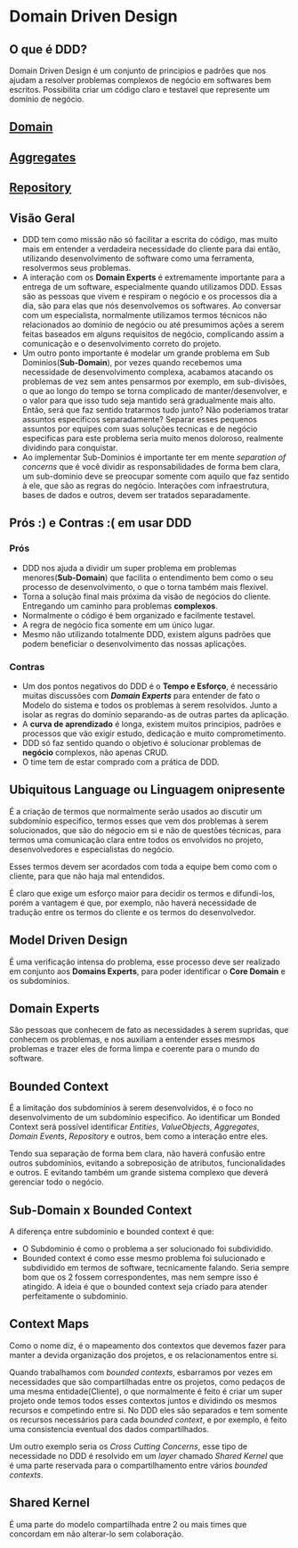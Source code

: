 # Domain Driven Design

## O que é DDD?

Domain Driven Design é um conjunto de principios e padrões que nos ajudam a resolver problemas complexos de negócio em softwares bem escritos. Possibilita criar um código claro e testavel que represente um domínio de negócio.

## [Domain](https://github.com/matsennin/domain-driven-design/blob/master/domain.md)
## [Aggregates](https://github.com/matsennin/domain-driven-design/blob/master/aggregates.md)
## [Repository]()

## Visão Geral
- DDD tem como missão não só facilitar a escrita do código, mas muito mais em entender a verdadeira necessidade do cliente para dai então, utilizando desenvolvimento de software como uma ferramenta, resolvermos seus problemas.
- A interação com os **Domain Experts** é extremamente importante para a entrega de um software, especialmente quando utilizamos DDD. Essas são as pessoas que vivem e respiram o negócio e os processos dia a dia, são para elas que nós desenvolvemos os softwares. Ao conversar com um especialista, normalmente utilizamos termos técnicos não relacionados ao domínio de negócio ou até presumimos ações a serem feitas baseados em alguns requisitos de negócio, complicando assim a comunicação e o desenvolvimento correto do projeto.
- Um outro ponto importante é modelar um grande problema em Sub Dominios(**Sub-Domain**), por vezes quando recebemos uma necessidade de desenvolvimento complexa, acabamos atacando os problemas de vez sem antes pensarmos por exemplo, em sub-divisões, o que ao longo do tempo se torna complicado de manter/desenvolver, e o valor para que isso tudo seja mantido será gradualmente mais alto. Então, será que faz sentido tratarmos tudo junto? Não poderiamos tratar assuntos especificos separadamente? Separar esses pequenos assuntos por equipes com suas soluções tecnicas e de negócio especificas para este problema seria muito menos doloroso, realmente dividindo para conquistar.
- Ao implementar Sub-Dominios é importante ter em mente _separation of concerns_ que é você dividir as responsabilidades de forma bem clara, um sub-dominio deve se preocupar somente com aquilo que faz sentido à ele, que são as regras do negócio. Interações com infraestrutura, bases de dados e outros, devem ser tratados separadamente.

## Prós :) e Contras :( em usar DDD
### Prós
- DDD nos ajuda a dividir um super problema em problemas menores(**Sub-Domain**) que facilita o entendimento bem como o seu processo de desenvolvimento, o que o torna também mais flexivel.
- Torna a solução final mais próxima da visão de negócios do cliente. Entregando um caminho para problemas **complexos**.
- Normalmente o código é bem organizado e facilmente testavel.
- A regra de negócio fica somente em um único lugar.
- Mesmo não utilizando totalmente DDD, existem alguns padrões que podem beneficiar o desenvolvimento das nossas aplicações.

### Contras
- Um dos pontos negativos do DDD é o **Tempo e Esforço**, é necessário muitas discussões com _**Domain Experts**_ para entender de fato o Modelo do sistema e todos os problemas à serem resolvidos. Junto a isolar as regras do domínio separando-as de outras partes da aplicação.
- A **curva de aprendizado** é longa, existem muitos principios, padrões e processos que vão exigir estudo, dedicação e muito comprometimento.
- DDD só faz sentido quando o objetivo é solucionar problemas de **negócio** complexos, não apenas CRUD.
- O time tem de estar comprado com a prática de DDD.





## Ubiquitous Language ou Linguagem onipresente
É a criação de termos que normalmente serão usados ao discutir um subdomínio especifico, termos esses que vem dos problemas à serem solucionados, que são do négocio em si e não de questões técnicas, para termos uma comunicação clara entre todos os envolvidos no projeto, desenvolvedores e especialistas do negócio.

Esses termos devem ser acordados com toda a equipe bem como com o cliente, para que não haja mal entendidos.

É claro que exige um esforço maior para decidir os termos e difundi-los, porém a vantagem é que, por exemplo, não haverá necessidade de tradução entre os termos do cliente e os termos do desenvolvedor.

## Model Driven Design
É uma verificação intensa do problema, esse processo deve ser realizado em conjunto aos **Domains Experts**, para poder identificar o **Core Domain** e os subdomínios.

## Domain Experts
São pessoas que conhecem de fato as necessidades à serem supridas, que conhecem os problemas, e nos auxiliam a entender esses mesmos problemas e trazer eles de forma limpa e coerente para o mundo do software.

## Bounded Context
É a limitação dos subdomínios à serem desenvolvidos, é o foco no desenvolvimento de um subdomínio especifico. Ao identificar um Bonded Context será possível identificar *Entities*, *ValueObjects*, *Aggregates*, *Domain Events*, *Repository* e outros, bem como a interação entre eles.

Tendo sua separação de forma bem clara, não haverá confusão entre outros subdomínios, evitando a sobreposição de atributos, funcionalidades e outros. E evitando também um grande sistema complexo que deverá gerenciar todo o negócio.

## Sub-Domain x Bounded Context

A diferença entre subdominio e bounded context é que:
- O Subdominio é como o problema a ser solucionado foi subdividido.
- Bounded context é como esse mesmo problema foi sulucionado e subdividido em termos de software, tecnicamente falando.
Seria sempre bom que os 2 fossem correspondentes, mas nem sempre isso é atingido. A ideia é que o bounded context seja criado para atender perfeitamente o subdominio.


## Context Maps
Como o nome diz, é o mapeamento dos contextos que devemos fazer para manter a devida organização dos projetos, e os relacionamentos entre si.

Quando trabalhamos com *bounded contexts*, esbarramos por vezes em necessidades que são compartilhadas entre os projetos, como pedaços de uma mesma entidade(Cliente), o que normalmente é feito é criar um super projeto onde temos todos esses contextos juntos e dividindo os mesmos recursos e competindo entre si. 
No DDD eles são separados e tem somente os recursos necessários para cada *bounded context*, e por exemplo, é feito uma consistencia eventual dos dados compartilhados.

Um outro exemplo seria os *Cross Cutting Concerns*, esse tipo de necessidade no DDD é resolvido em um *layer* chamado *Shared Kernel* que é uma parte reservada para o compartilhamento entre vários *bounded contexts*.


## Shared Kernel
É uma parte do modelo compartilhada entre 2 ou mais times que concordam em não alterar-lo sem colaboração.
